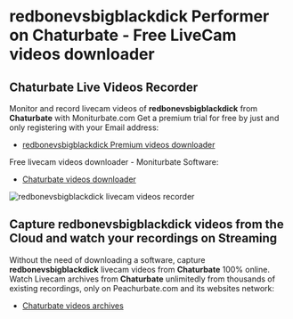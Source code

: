 # redbonevsbigblackdick Performer on Chaturbate - Free LiveCam videos downloader

## Chaturbate Live Videos Recorder

Monitor and record livecam videos of **redbonevsbigblackdick** from **Chaturbate** with Moniturbate.com
Get a premium trial for free by just and only registering with your Email address:
* [redbonevsbigblackdick Premium videos downloader](https://moniturbate.com/request-demo-licence-key.html)

Free livecam videos downloader - Moniturbate Software:
* [Chaturbate videos downloader](https://moniturbate.com/moniturbate-download-software.html)

![redbonevsbigblackdick livecam videos recorder](https://peachurnet.com/templates/moniturbate-software.png)


## Capture redbonevsbigblackdick videos from the Cloud and watch your recordings on Streaming

Without the need of downloading a software, capture **redbonevsbigblackdick** livecam videos from **Chaturbate** 100% online.
Watch Livecam archives from **Chaturbate** unlimitedly from thousands of existing recordings, only on Peachurbate.com and its websites network:
* [Chaturbate videos archives](https://peachurnet.com/)